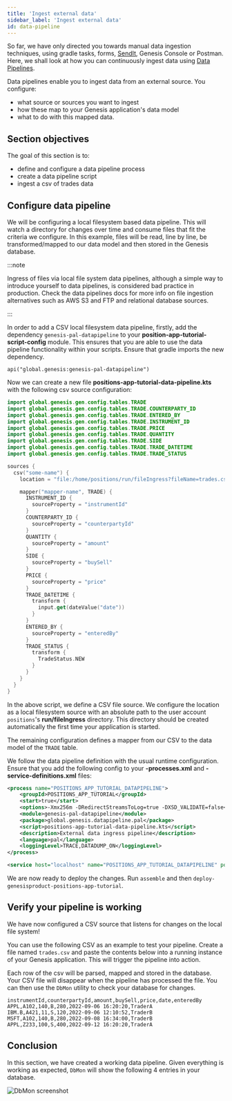 ```yaml
---
title: 'Ingest external data'
sidebar_label: 'Ingest external data'
id: data-pipeline
---
```


So far, we have only directed you towards manual data ingestion techniques, using gradle tasks, forms, [SendIt](/operations/commands/server-commands/#sendit-script), Genesis Console or Postman.
Here, we shall look at how you can continuously ingest data using [Data Pipelines](/server-modules/integration/data-pipeline/introduction/).

Data pipelines enable you to ingest data from an external source. You configure:

- what source or sources you want to ingest
- how these map to your Genesis application's data model
- what to do with this mapped data.

## Section objectives
The goal of this section is to:
- define and configure a data pipeline process
- create a data pipeline script
- ingest a csv of trades data

## Configure data pipeline

We will be configuring a local filesystem based data pipeline. This will watch a directory for changes over time and consume files that fit the criteria we configure. In this example, files will be read, line by line, be transformed/mapped to our data model and then stored in the Genesis database.

:::note

Ingress of files via local file system data pipelines, although a simple way to introduce yourself to data pipelines, is considered bad practice in production. Check the data pipelines docs for more info on file ingestion alternatives such as AWS S3 and FTP and relational database sources.

:::

In order to add a CSV local filesystem data pipeline, firstly, add the dependency `genesis-pal-datapipeline` to your **position-app-tutorial-script-config** module. This ensures that you are able to use the data pipeline functionality within your scripts. Ensure that gradle imports the new dependency.

```
api("global.genesis:genesis-pal-datapipeline")
```

Now we can create a new file **positions-app-tutorial-data-pipeline.kts** with the following csv source configuration:

```kotlin
import global.genesis.gen.config.tables.TRADE
import global.genesis.gen.config.tables.TRADE.COUNTERPARTY_ID
import global.genesis.gen.config.tables.TRADE.ENTERED_BY
import global.genesis.gen.config.tables.TRADE.INSTRUMENT_ID
import global.genesis.gen.config.tables.TRADE.PRICE
import global.genesis.gen.config.tables.TRADE.QUANTITY
import global.genesis.gen.config.tables.TRADE.SIDE
import global.genesis.gen.config.tables.TRADE.TRADE_DATETIME
import global.genesis.gen.config.tables.TRADE.TRADE_STATUS

sources {
  csv("some-name") {
    location = "file:/home/positions/run/fileIngress?fileName=trades.csv"

    mapper("mapper-name", TRADE) {
      INSTRUMENT_ID {
        sourceProperty = "instrumentId"
      }
      COUNTERPARTY_ID {
        sourceProperty = "counterpartyId"
      }
      QUANTITY {
        sourceProperty = "amount"
      }
      SIDE {
        sourceProperty = "buySell"
      }
      PRICE {
        sourceProperty = "price"
      }
      TRADE_DATETIME {
        transform {
          input.get(dateValue("date"))
        }
      }
      ENTERED_BY {
        sourceProperty = "enteredBy"
      }
      TRADE_STATUS {
        transform {
          TradeStatus.NEW
        }
      }
    }
  }
}
```

In the above script, we define a CSV file source. We configure the location as a local filesystem source with an absolute path to the user account `positions`'s **run/fileIngress** directory. This directory should be created automatically the first time your application is started.

The remaining configuration defines a mapper from our CSV to the data model of the `TRADE` table.

We follow the data pipeline definition with the usual runtime configuration. Ensure that you add the following config to your **-processes.xml** and **-service-definitions.xml** files:

```xml
<process name="POSITIONS_APP_TUTORIAL_DATAPIPELINE">
    <groupId>POSITIONS_APP_TUTORIAL</groupId>
    <start>true</start>
    <options>-Xmx256m -DRedirectStreamsToLog=true -DXSD_VALIDATE=false</options>
    <module>genesis-pal-datapipeline</module>
    <package>global.genesis.datapipeline.pal</package>
    <script>positions-app-tutorial-data-pipeline.kts</script>
    <description>External data ingress pipeline</description>
    <language>pal</language>
    <loggingLevel>TRACE,DATADUMP_ON</loggingLevel>
</process>
```

```xml
<service host="localhost" name="POSITIONS_APP_TUTORIAL_DATAPIPELINE" port="11005"/>
```

We are now ready to deploy the changes. Run `assemble` and then `deploy-genesisproduct-positions-app-tutorial`.

## Verify your pipeline is working

We have now configured a CSV source that listens for changes on the local file system!

You can use the following CSV as an example to test your pipeline. Create a file named `trades.csv` and paste the contents below into a running instance of your Genesis application. This will trigger the pipeline into action. 

Each row of the csv will be parsed, mapped and stored in the database. Your CSV file will disappear when the pipeline has processed the file. You can then use the `DbMon` utility to check your database for changes.

```csv
instrumentId,counterpartyId,amount,buySell,price,date,enteredBy
APPL,A102,140,B,280,2022-09-06 16:20:20,TraderA
IBM.B,A421,11,S,120,2022-09-06 12:10:52,TraderB
MSFT,A102,140,B,280,2022-09-08 16:34:00,TraderB
APPL,Z233,100,S,400,2022-09-12 16:20:20,TraderA
```

## Conclusion
In this section, we have created a working data pipeline. Given everything is working as expected, `DbMon` will show the following 4 entries in your database.

![DbMon screenshot](/img/dbmon-datapipeline.PNG)
